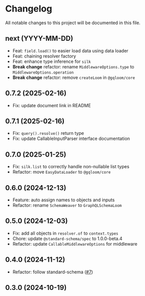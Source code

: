 # Changelog

All notable changes to this project will be documented in this file.

## next (YYYY-MM-DD)

- Feat: `field.load()` to easier load data using data loader
- Feat: chaining resolver factory
- Feat: enhance type inference for `silk`
- **Break change** refactor: rename `MiddlewareOptions.type` to `MiddlewareOptions.operation`
- **Break change** refactor: remove `createLoom` in `@gqloom/core`

## 0.7.2 (2025-02-16)

- Fix: update document link in README

## 0.7.1 (2025-02-16)

- Fix: `query().resolve()` return type
- Fix: update CallableInputParser interface documentation

## 0.7.0 (2025-01-25)

- Fix: `silk.list` to correctly handle non-nullable list types
- Refactor: move `EasyDataLoader` to `@gqloom/core`

## 0.6.0 (2024-12-13)

- Feature: auto assign names to objects and inputs
- Refactor: rename `SchemaWeaver` to `GraphQLSchemaLoom`

## 0.5.0 (2024-12-03)

- Fix: add all objects in `resolver.of` to `context.types`
- Chore: update `@standard-schema/spec` to 1.0.0-beta.4
- Refactor: update `CallableMiddlewareOptions` for middleware

## 0.4.0 (2024-11-12)

- Refactor: follow standard-schema ([#7](https://github.com/modevol-com/gqloom/pull/7))

## 0.3.0 (2024-10-19)
